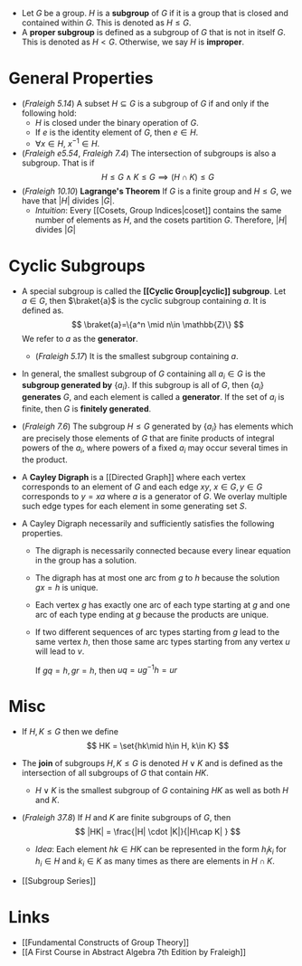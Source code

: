 * Let $G$ be a group. $H$ is a **subgroup** of $G$ if it is a group that is closed and contained within $G$. This is denoted as $H\le G$. 
* A **proper subgroup** is defined as a subgroup of $G$ that is not in itself $G$. This is denoted as $H<G$. Otherwise, we say $H$ is **improper**.

# General Properties
* (*Fraleigh 5.14*) A subset $H\subseteq G$ is a subgroup of $G$ if and only if the following hold: 
	* $H$ is closed under the binary operation of $G$.
	* If $e$ is the identity element of $G$, then $e\in H$.
	* $\forall x\in H$, $x^{-1}\in H$. 
* (*Fraleigh e5.54*, *Fraleigh 7.4*) The intersection of subgroups is also a subgroup. That is if
  $$
  H\le G \wedge K \le G \implies (H\cap K)\le G
  $$
* (*Fraleigh 10.10*) **Lagrange's Theorem** If $G$ is a finite group and $H\le G$, we have that $|H|$ divides $|G|$. 
	* *Intuition*: Every [[Cosets, Group Indices|coset]] contains the same number of elements as $H$, and the cosets partition $G$. Therefore, $|H|$ divides $|G|$ 
# Cyclic Subgroups
* A special subgroup is called the **[[Cyclic Group|cyclic]] subgroup**. Let $a\in G$, then $\braket{a}$ is the cyclic subgroup containing $a$.  It is defined as. 
  $$
  \braket{a}=\{a^n \mid n\in \mathbb{Z}\}
  $$
  We refer to $a$ as the **generator**. 
	*  (*Fraleigh 5.17*) It is the smallest subgroup containing $a$.
* In general, the smallest subgroup of $G$ containing all $a_i\in G$ is the **subgroup generated by** $\{a_i\}$. If this subgroup is all of $G$, then $\{a_i\}$ **generates** $G$, and each element is called a **generator**. If the set of $a_i$ is finite, then $G$ is **finitely generated**.
* (*Fraleigh 7.6*) The subgroup $H\le G$ generated by $\{a_i\}$ has elements which are precisely those elements of $G$ that are finite products of integral powers of the $a_i$, where powers of a fixed $a_i$ may occur several times in the product.

* A **Cayley Digraph** is a [[Directed Graph]] where each vertex corresponds to an element of $G$ and each edge $xy$, $x\in G, y\in G$ corresponds to $y=xa$ where $a$ is a generator of $G$. We overlay multiple such edge types for each element in some generating set $S$. 
* A Cayley Digraph necessarily and sufficiently satisfies the following properties.
	* The digraph is necessarily connected because every linear equation in the group has a solution.
	* The digraph has at most one arc from $g$ to $h$ because the solution $gx=h$ is unique.
	* Each vertex $g$ has exactly one arc of each type starting at $g$ and one arc of each type ending at $g$ because the products are unique. 
	* If two different sequences of arc types starting from $g$ lead to the same vertex $h$, then those same arc types starting from any vertex $u$ will lead to $v$. 
	  
	  If $gq=h, gr=h$, then $uq=ug^{-1}h=ur$
# Misc
* If $H,K\le G$ then we define
  $$
  HK = \set{hk\mid h\in H, k\in K}
  $$
* The **join** of  subgroups $H,K\le G$ is denoted $H\vee K$ and is defined as the intersection of all subgroups of $G$ that contain $HK$.
	* $H\vee K$ is the smallest subgroup of $G$ containing $HK$ as well as both $H$ and $K$.
* (*Fraleigh 37.8*) If $H$ and $K$ are finite subgroups of $G$, then
  $$
  |HK| = \frac{|H| \cdot |K|}{|H\cap K| }
  $$
	* *Idea*: Each element $hk\in HK$ can be represented in the form $h_ik_i$ for $h_i\in H$ and $k_i\in K$ as many times as there are elements in $H\cap K$. 

* [[Subgroup Series]]

# Links
* [[Fundamental Constructs of Group Theory]]
* [[A First Course in Abstract Algebra 7th Edition by Fraleigh]]